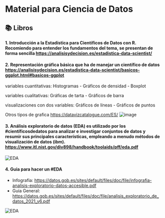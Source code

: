 # Material  para Ciencia de Datos 

## 📚 Libros 

#### 1. Introducción a la Estadística para Científicos de Datos con R. Recomiendo para entender los fundamentos del tema, se presentan de forma sencilla  https://analisisydecision.es/estadistica-data-scientist/ 

#### 2. Representación gráfica básica que ha de manejar un científico de datos https://analisisydecision.es/estadistica-data-scientist/basicos-ggplot.html#basicos-ggplot

variables cuantitativas: Histogramas - Gráficos de densidad - Boxplot

variables cualitativas: Gráficas de tarta - Gráficos de barra

visualizaciones con dos variables: Gráficos de líneas - Gráficos de puntos

Otros tipos de grafica https://datavizcatalogue.com/ES/
![image](https://user-images.githubusercontent.com/82233779/214942773-5b10420a-4534-417e-b788-7cec7ee13dcb.png)

#### 3. Análisis exploratorio de datos (EDA) es utilizado por los #científicosdedatos para analizar e investigar conjuntos de datos y resumir sus principales características, empleando a menudo métodos de visualización de datos (ibm). https://www.itl.nist.gov/div898/handbook/toolaids/pff/eda.pdf 

![EDA](https://user-images.githubusercontent.com/82233779/221620282-5ea77666-cc42-4814-8a05-8ccb9799b2d2.JPG)


#### 4. Guia para hacer un #EDA
+ Infografia: https://datos.gob.es/sites/default/files/doc/file/infografia-analisis-exploratorio-datos-accesible.pdf 
+ Guia General: https://datos.gob.es/sites/default/files/doc/file/analisis_exploratorio_de_datos_2021_v6.pdf 

![EDA](https://user-images.githubusercontent.com/82233779/234687402-a7981b61-55dc-4393-a01e-edeaa7d5a691.JPG)
